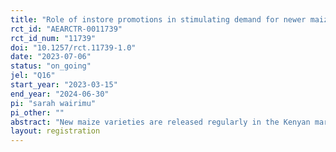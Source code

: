 ```yaml
---
title: "Role of instore promotions in stimulating demand for newer maize varieties"
rct_id: "AEARCTR-0011739"
rct_id_num: "11739"
doi: "10.1257/rct.11739-1.0"
date: "2023-07-06"
status: "on_going"
jel: "Q16"
start_year: "2023-03-15"
end_year: "2024-06-30"
pi: "sarah wairimu"
pi_other: ""
abstract: "New maize varieties are released regularly in the Kenyan market, giving farmers a wide range of options.  Yet, despite the potential genetic gains from new varieties, farmers prefer older varieties that have been in the market for a long time. Providing in-store promotions when farmers make seed purchases may draw farmers’ attention to newer varieties and induce trial and experimentation with these varieties. The current study tests the role of stimulating demand for newer varieties."
layout: registration
---
```


